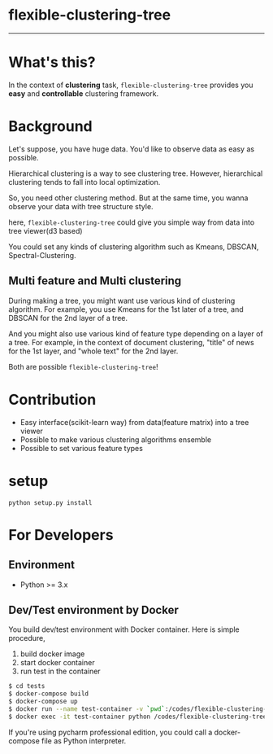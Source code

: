 # flexible-clustering-tree

- - -

# What's this?

In the context of __clustering__ task, `flexible-clustering-tree` provides you __easy__ and __controllable__ clustering framework. 

# Background

Let's suppose, you have huge data. You'd like to observe data as easy as possible.

Hierarchical clustering is a way to see clustering tree.
However, hierarchical clustering tends to fall into local optimization.

So, you need other clustering method.
But at the same time, you wanna observe your data with tree structure style.

here, `flexible-clustering-tree` could give you simple way from data into tree viewer(d3 based)

You could set any kinds of clustering algorithm such as Kmeans, DBSCAN, Spectral-Clustering.

## Multi feature and Multi clustering

During making a tree, you might want use various kind of clustering algorithm.
For example, you use Kmeans for the 1st later of a tree, and DBSCAN for the 2nd layer of a tree.

And you might also use various kind of feature type depending on a layer of a tree. 
For example, in the context of document clustering, "title" of news for the 1st layer, and "whole text" for the 2nd layer.

Both are possible `flexible-clustering-tree`!

# Contribution

- Easy interface(scikit-learn way) from data(feature matrix) into a tree viewer
- Possible to make various clustering algorithms ensemble
- Possible to set various feature types


# setup

```
python setup.py install
```

# For Developers

## Environment

- Python >= 3.x
    
## Dev/Test environment by Docker

You build dev/test environment with Docker container.
Here is simple procedure,

1. build docker image
2. start docker container
3. run test in the container

```bash
$ cd tests
$ docker-compose build
$ docker-compose up
$ docker run --name test-container -v `pwd`:/codes/flexible-clustering-tree/ -dt tests_dev_env
$ docker exec -it test-container python /codes/flexible-clustering-tree/setup.py test
```

If you're using pycharm professional edition, you could call a docker-compose file as Python interpreter.
 



